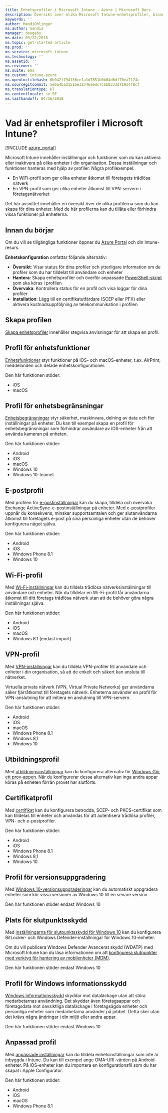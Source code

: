 ```yaml
---
title: Enhetsprofiler i Microsoft Intune – Azure | Microsoft Docs
description: Översikt över olika Microsoft Intune-enhetsprofiler, bland annat funktioner, begräsningar, e-post, Wi-Fi, VPN, utbildning, certifikat, uppgradering av Windows 10, BitLocker och Windows Defender, Windows Information Protection och anpassade inställningar för enhetskonfiguration i Azure Portal. Använd dessa profiler för att hantera och skydda data och enheter i företaget.
keywords: ''
author: MandiOhlinger
ms.author: mandia
manager: dougeby
ms.date: 03/22/2018
ms.topic: get-started-article
ms.prod: ''
ms.service: microsoft-intune
ms.technology: ''
ms.assetid: ''
ms.reviewer: ''
ms.suite: ems
ms.custom: intune-azure
ms.openlocfilehash: 0b942f794136ce1a1d7851b0b04d6df70ea7174c
ms.sourcegitcommit: 5eba4bad151be32346aedc7cbb0333d71934f8cf
ms.translationtype: HT
ms.contentlocale: sv-SE
ms.lasthandoff: 04/16/2018
---
```

# <a name="what-are-microsoft-intune-device-profiles"></a>Vad är enhetsprofiler i Microsoft Intune?

[!INCLUDE [azure_portal](./includes/azure_portal.md)]

Microsoft Intune innehåller inställningar och funktioner som du kan aktivera eller inaktivera på olika enheter i din organisation. Dessa inställningar och funktioner hanteras med hjälp av profiler. Några profilexempel: 

- En WiFi-profil som ger olika enheter åtkomst till företagets trådlösa nätverk
- En VPN-profil som ger olika enheter åtkomst till VPN-servern i företagsnätverket

Det här avsnittet innehåller en översikt över de olika profilerna som du kan skapa för dina enheter. Med de här profilerna kan du tillåta eller förhindra vissa funktioner på enheterna.

## <a name="before-you-begin"></a>Innan du börjar
Om du vill se tillgängliga funktioner öppnar du [Azure Portal](https://portal.azure.com) och din Intune-resurs. 

**Enhetskonfiguration** omfattar följande alternativ:

- **Översikt**: Visar status för dina profiler och ytterligare information om de profiler som du har tilldelat till användare och enheter
- **Hantera**: Skapa enhetsprofiler och överför anpassade [PowerShell-skript](intune-management-extension.md) som ska köras i profilen
- **Övervaka**: Kontrollera status för en profil och visa loggar för dina profiler
- **Installation**: Lägg till en certifikatutfärdare (SCEP eller PFX) eller aktivera kostnadsuppföljning av telekommunikation i profilen

## <a name="create-the-profile"></a>Skapa profilen

[Skapa enhetsprofiler](device-profile-create.md) innehåller stegvisa anvisningar för att skapa en profil. 

## <a name="device-features-profile"></a>Profil för enhetsfunktioner

[Enhetsfunktioner](device-features-configure.md) styr funktioner på iOS- och macOS-enheter, t.ex. AirPrint, meddelanden och delade enhetskonfigurationer.

Den här funktionen stöder:  
- iOS 
- macOS

## <a name="device-restrictions-profile"></a>Profil för enhetsbegränsningar
[Enhetsbegränsningar](device-restrictions-configure.md) styr säkerhet, maskinvara, delning av data och fler inställningar på enheter. Du kan till exempel skapa en profil för enhetsbegränsningar som förhindrar användare av iOS-enheter från att använda kameran på enheten. 

Den här funktionen stöder: 

- Android
- iOS
- macOS
- Windows 10
- Windows 10-teamet

## <a name="email-profile"></a>E-postprofil
Med profilen för [e-postinställningar](email-settings-configure.md) kan du skapa, tilldela och övervaka Exchange ActiveSync-e-postinställningar på enheter. Med e-postprofiler uppnår du konsekvens, minskar supportsamtalen och ger slutanvändarna åtkomst till företagets e-post på sina personliga enheter utan de behöver konfigurera något själva. 

Den här funktionen stöder: 

- Android
- iOS
- Windows Phone 8.1
- Windows 10

## <a name="wi-fi-profile"></a>Wi-Fi-profil
Med [Wi-Fi-inställningar](wi-fi-settings-configure.md) kan du tilldela trådlösa nätverksinställningar till användare och enheter. När du tilldelar en Wi-Fi-profil får användarna åtkomst till ditt företags trådlösa nätverk utan att de behöver göra några inställningar själva. 

Den här funktionen stöder: 

- Android
- iOS
- macOS
- Windows 8.1 (endast import)

## <a name="vpn-profile"></a>VPN-profil
Med [VPN-inställningar](vpn-settings-configure.md) kan du tilldela VPN-profiler till användare och enheter i din organisation, så att de enkelt och säkert kan ansluta till nätverket. 

Virtuella privata nätverk (VPN, Virtual Private Networks) ger användarna säker fjärråtkomst till företagets nätverk. Enheterna använder en profil för VPN-anslutning för att initiera en anslutning till VPN-servern. 

Den här funktionen stöder: 

- Android
- iOS
- macOS
- Windows Phone 8.1
- Windows 8,1
- Windows 10

## <a name="education-profile"></a>Utbildningsprofil
Med [utbildningsinställningar](education-settings-configure.md) kan du konfigurera alternativ för [Windows Gör ett prov-appen](https://education.microsoft.com/gettrained/win10takeatest). När du konfigurerar dessa alternativ kan inga andra appar köras på enheten förrän provet har slutförts.

## <a name="certificates-profile"></a>Certifikatprofil
Med [certifikat](certificates-configure.md) kan du konfigurera betrodda, SCEP- och PKCS-certifikat som kan tilldelas till enheter och användas för att autentisera trådlösa profiler, VPN- och e-postprofiler.

Den här funktionen stöder: 

- Android
- iOS
- Windows Phone 8.1
- Windows 8,1
- Windows 10

## <a name="edition-upgrade-profile"></a>Profil för versionsuppgradering
Med [Windows 10-versionsuppgraderingar](edition-upgrade-configure-windows-10.md) kan du automatiskt uppgradera enheter som kör vissa versioner av Windows 10 till en senare version.

Den här funktionen stöder endast Windows 10

## <a name="endpoint-protection-profile"></a>Plats för slutpunktsskydd
Med [inställningarna för slutpunktsskydd för Windows 10](endpoint-protection-windows-10.md) kan du konfigurera BitLocker- och Windows Defender-inställningar för Windows 10-enheter.

Om du vill publicera Windows Defender Avancerat skydd (WDATP) med Microsoft Intune kan du läsa informationen om att [konfigurera slutpunkter med verktyg för hantering av mobilenheter (MDM)](https://docs.microsoft.com/windows/security/threat-protection/windows-defender-atp/configure-endpoints-mdm-windows-defender-advanced-threat-protection).

Den här funktionen stöder endast Windows 10

## <a name="windows-information-protection-profile"></a>Profil för Windows informationsskydd
[Windows informationsskydd](windows-information-protection-configure.md) skyddar mot dataläckage utan att störa medarbetarnas användning. Det skyddar även företagsappar och företagsdata mot oavsiktliga dataläckage i företagsägda enheter och personliga enheter som medarbetarna använder på jobbet. Detta sker utan det krävs några ändringar i din miljö eller andra appar.

Den här funktionen stöder endast Windows 10

## <a name="custom-profile"></a>Anpassad profil
Med [anpassade inställningar](custom-settings-configure.md) kan du tilldela enhetsinställningar som inte är inbyggda i Intune. Du kan till exempel ange OMA-URI-värden på Android-enheter. På iOS-enheter kan du importera en konfigurationsfil som du har skapat i Apple Configurator. 

Den här funktionen stöder:

- Android
- iOS
- macOS
- Windows Phone 8.1